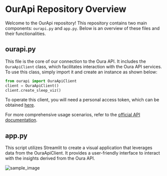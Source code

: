
# OurApi Repository Overview

Welcome to the OurApi repository! This repository contains two main components: `ourapi.py` and `app.py`. Below is an overview of these files and their functionalities.

## ourapi.py

This file is the core of our connection to the Oura API. It includes the `OuraApiClient` class, which facilitates interaction with the Oura API services. To use this class, simply import it and create an instance as shown below:

```python
from ourapi import OuraApiClient
client = OuraApiClient()
client.create_sleep_viz()
```

To operate this client, you will need a personal access token, which can be obtained [here](https://cloud.ouraring.com/personal-access-tokens).

For more comprehensive usage scenarios, refer to the [official API documentation](https://cloud.ouraring.com/docs).


## app.py

This script utilizes Streamlit to create a visual application that leverages data from the OuraApiClient. It provides a user-friendly interface to interact with the insights derived from the Oura API.

![sample_image]('images/sample.png')

